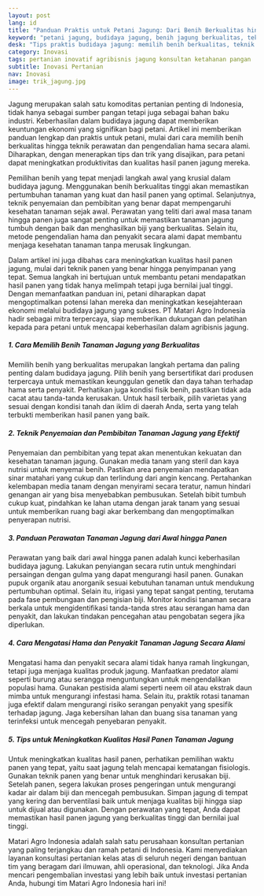 ```yaml
---
layout: post
lang: id
title: "Panduan Praktis untuk Petani Jagung: Dari Benih Berkualitas hingga Panen Melimpah"
keyword: "petani jagung, budidaya jagung, benih jagung berkualitas, teknik penyemaian jagung, perawatan tanaman jagung, hama jagung, panen jagung, konsultan pertanian, pelatihan pertanian terpadu, PT Matari Agro Indonesia"
desk: "Tips praktis budidaya jagung: memilih benih berkualitas, teknik penyemaian, perawatan, pengendalian hama alami, dan cara meningkatkan hasil panen."
category: Inovasi
tags: pertanian inovatif agribisnis jagung konsultan ketahanan pangan
subtitle: Inovasi Pertanian
nav: Inovasi
image: trik_jagung.jpg
---
```


Jagung merupakan salah satu komoditas pertanian penting di Indonesia, tidak hanya sebagai sumber pangan tetapi juga sebagai bahan baku industri. Keberhasilan dalam budidaya jagung dapat memberikan keuntungan ekonomi yang signifikan bagi petani. Artikel ini memberikan panduan lengkap dan praktis untuk petani, mulai dari cara memilih benih berkualitas hingga teknik perawatan dan pengendalian hama secara alami. Diharapkan, dengan menerapkan tips dan trik yang disajikan, para petani dapat meningkatkan produktivitas dan kualitas hasil panen jagung mereka.

Pemilihan benih yang tepat menjadi langkah awal yang krusial dalam budidaya jagung. Menggunakan benih berkualitas tinggi akan memastikan pertumbuhan tanaman yang kuat dan hasil panen yang optimal. Selanjutnya, teknik penyemaian dan pembibitan yang benar dapat mempengaruhi kesehatan tanaman sejak awal. Perawatan yang teliti dari awal masa tanam hingga panen juga sangat penting untuk memastikan tanaman jagung tumbuh dengan baik dan menghasilkan biji yang berkualitas. Selain itu, metode pengendalian hama dan penyakit secara alami dapat membantu menjaga kesehatan tanaman tanpa merusak lingkungan.

Dalam artikel ini juga dibahas cara meningkatkan kualitas hasil panen jagung, mulai dari teknik panen yang benar hingga penyimpanan yang tepat. Semua langkah ini bertujuan untuk membantu petani mendapatkan hasil panen yang tidak hanya melimpah tetapi juga bernilai jual tinggi. Dengan memanfaatkan panduan ini, petani diharapkan dapat mengoptimalkan potensi lahan mereka dan meningkatkan kesejahteraan ekonomi melalui budidaya jagung yang sukses. PT Matari Agro Indonesia hadir sebagai mitra terpercaya, siap memberikan dukungan dan pelatihan kepada para petani untuk mencapai keberhasilan dalam agribisnis jagung.

##### 1. Cara Memilih Benih Tanaman Jagung yang Berkualitas

Memilih benih yang berkualitas merupakan langkah pertama dan paling penting dalam budidaya jagung. Pilih benih yang bersertifikat dari produsen terpercaya untuk memastikan keunggulan genetik dan daya tahan terhadap hama serta penyakit. Perhatikan juga kondisi fisik benih, pastikan tidak ada cacat atau tanda-tanda kerusakan. Untuk hasil terbaik, pilih varietas yang sesuai dengan kondisi tanah dan iklim di daerah Anda, serta yang telah terbukti memberikan hasil panen yang baik.

##### 2. Teknik Penyemaian dan Pembibitan Tanaman Jagung yang Efektif

Penyemaian dan pembibitan yang tepat akan menentukan kekuatan dan kesehatan tanaman jagung. Gunakan media tanam yang steril dan kaya nutrisi untuk menyemai benih. Pastikan area penyemaian mendapatkan sinar matahari yang cukup dan terlindung dari angin kencang. Pertahankan kelembapan media tanam dengan menyirami secara teratur, namun hindari genangan air yang bisa menyebabkan pembusukan. Setelah bibit tumbuh cukup kuat, pindahkan ke lahan utama dengan jarak tanam yang sesuai untuk memberikan ruang bagi akar berkembang dan mengoptimalkan penyerapan nutrisi.

##### 3. Panduan Perawatan Tanaman Jagung dari Awal hingga Panen

Perawatan yang baik dari awal hingga panen adalah kunci keberhasilan budidaya jagung. Lakukan penyiangan secara rutin untuk menghindari persaingan dengan gulma yang dapat mengurangi hasil panen. Gunakan pupuk organik atau anorganik sesuai kebutuhan tanaman untuk mendukung pertumbuhan optimal. Selain itu, irigasi yang tepat sangat penting, terutama pada fase pembungaan dan pengisian biji. Monitor kondisi tanaman secara berkala untuk mengidentifikasi tanda-tanda stres atau serangan hama dan penyakit, dan lakukan tindakan pencegahan atau pengobatan segera jika diperlukan.

##### 4. Cara Mengatasi Hama dan Penyakit Tanaman Jagung Secara Alami

Mengatasi hama dan penyakit secara alami tidak hanya ramah lingkungan, tetapi juga menjaga kualitas produk jagung. Manfaatkan predator alami seperti burung atau serangga menguntungkan untuk mengendalikan populasi hama. Gunakan pestisida alami seperti neem oil atau ekstrak daun mimba untuk mengurangi infestasi hama. Selain itu, praktik rotasi tanaman juga efektif dalam mengurangi risiko serangan penyakit yang spesifik terhadap jagung. Jaga kebersihan lahan dan buang sisa tanaman yang terinfeksi untuk mencegah penyebaran penyakit.

##### 5. Tips untuk Meningkatkan Kualitas Hasil Panen Tanaman Jagung

Untuk meningkatkan kualitas hasil panen, perhatikan pemilihan waktu panen yang tepat, yaitu saat jagung telah mencapai kematangan fisiologis. Gunakan teknik panen yang benar untuk menghindari kerusakan biji. Setelah panen, segera lakukan proses pengeringan untuk mengurangi kadar air dalam biji dan mencegah pembusukan. Simpan jagung di tempat yang kering dan berventilasi baik untuk menjaga kualitas biji hingga siap untuk dijual atau digunakan. Dengan perawatan yang tepat, Anda dapat memastikan hasil panen jagung yang berkualitas tinggi dan bernilai jual tinggi.

Matari Agro Indonesia adalah salah satu perusahaan konsultan pertanian yang paling terjangkau dan ramah petani di Indonesia. Kami menyediakan layanan konsultasi pertanian kelas atas di seluruh negeri dengan bantuan tim yang beragam dari ilmuwan, ahli operasional, dan teknologi. Jika Anda mencari pengembalian investasi yang lebih baik untuk investasi pertanian Anda, hubungi tim Matari Agro Indonesia hari ini!

